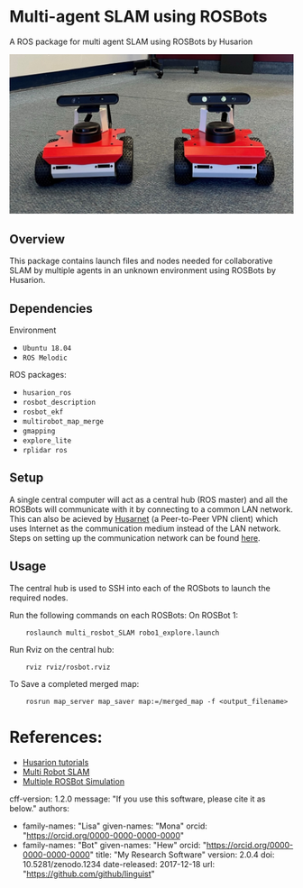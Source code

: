 # Multi-agent SLAM using ROSBots
A ROS package for multi agent SLAM using ROSBots by Husarion

![ROSBot2](rosbots.jpeg)

## Overview ##
This package contains launch files and nodes needed for collaborative SLAM by multiple agents in an unknown environment using ROSBots by Husarion.

## Dependencies ##
Environment
- `Ubuntu 18.04`
- `ROS Melodic`

ROS packages:
- `husarion_ros`
- `rosbot_description`
- `rosbot_ekf`
- `multirobot_map_merge`
- `gmapping`
- `explore_lite`
- `rplidar ros`

## Setup ##
A single central computer will act as a central hub (ROS master) and all the ROSBots will communicate with it by connecting to a common LAN network. This can also be acieved by [Husarnet](https://husarnet.com/) (a Peer-to-Peer VPN client) which uses Internet as the communication medium instead of the LAN network. Steps on setting up the communication network can be found [here](https://husarion.com/tutorials/ros-tutorials/5-running-ros-on-multiple-machines).

## Usage
The central hub is used to SSH into each of the ROSbots to launch the required nodes.

Run the following commands on each ROSBots:
On ROSBot 1:
```
    roslaunch multi_rosbot_SLAM robo1_explore.launch 
```

Run Rviz on the central hub:
```
    rviz rviz/rosbot.rviz
```

To Save a completed merged map:
```
    rosrun map_server map_saver map:=/merged_map -f <output_filename>
```

# References:
- [Husarion tutorials](https://husarion.com/tutorials/)
- [Multi Robot SLAM](https://answers.ros.org/question/41433/multiple-robots-simulation-and-navigation/)
- [Multiple ROSBot Simulation](https://github.com/adamkrawczyk/multiple_rosbots_simulation)

cff-version: 1.2.0
message: "If you use this software, please cite it as below."
authors:
- family-names: "Lisa"
  given-names: "Mona"
  orcid: "https://orcid.org/0000-0000-0000-0000"
- family-names: "Bot"
  given-names: "Hew"
  orcid: "https://orcid.org/0000-0000-0000-0000"
title: "My Research Software"
version: 2.0.4
doi: 10.5281/zenodo.1234
date-released: 2017-12-18
url: "https://github.com/github/linguist"




